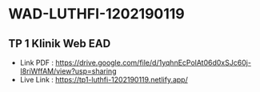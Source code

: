 # WAD-LUTHFI-1202190119

## TP 1 Klinik Web EAD

- Link PDF : https://drive.google.com/file/d/1yqhnEcPolAt06d0xSJc60j-I8riWffAM/view?usp=sharing
- Live Link : https://tp1-luthfi-1202190119.netlify.app/
